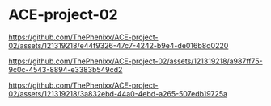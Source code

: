 # ACE-project-02

https://github.com/ThePhenixx/ACE-project-02/assets/121319218/e44f9326-47c7-4242-b9e4-de016b8d0220

https://github.com/ThePhenixx/ACE-project-02/assets/121319218/a987ff75-9c0c-4543-8894-e3383b549cd2

https://github.com/ThePhenixx/ACE-project-02/assets/121319218/3a832ebd-44a0-4ebd-a265-507edb19725a
